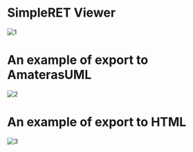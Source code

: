 # SimpleRET Viewer #

![1](../master/doc/result_2_viewer.png)

# An example of export to AmaterasUML #

![2](../master/doc/result_1.png)

# An example of export to HTML #

![3](../master/doc/result_1_html.png)
